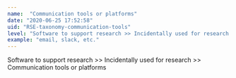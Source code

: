 ```yaml
---
name:  "Communication tools or platforms"
date: "2020-06-25 17:52:58"
uid: "RSE-taxonomy-communication-tools"
level: "Software to support research >> Incidentally used for research >> Communication tools or platforms"
example: "email, slack, etc." 
---
```


Software to support research >> Incidentally used for research >> Communication tools or platforms
